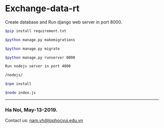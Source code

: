 # Exchange-data-rt
Create database and Run django web server in port 8000.
```bash
$pip install requirement.txt

$python manage.py makemigrations

$python manage.py migrate

$python manage.py runserver 8000

Run nodejs server in port 4000

/nodejs/

$npm install

$node index.js
```
---
### Ha Noi, May-13-2019.
Contact us: nam.vh@lophocvui.edu.vn
